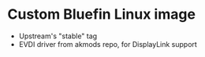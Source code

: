 # Custom Bluefin Linux image

- Upstream's "stable" tag
- EVDI driver from akmods repo, for DisplayLink support

